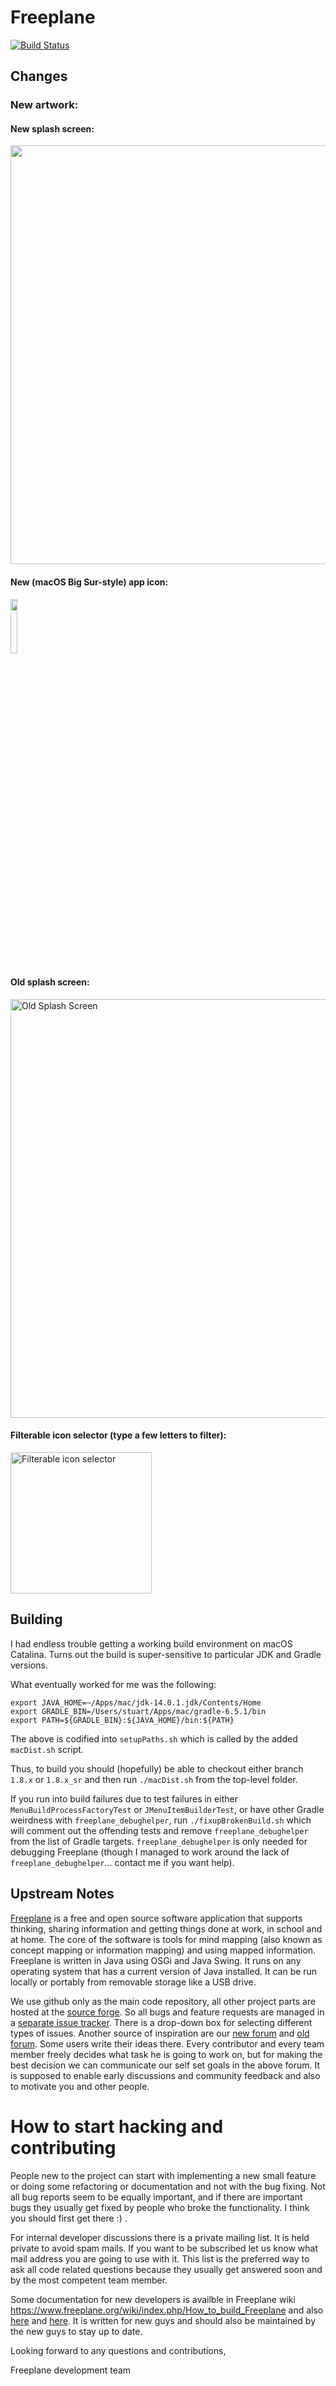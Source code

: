 Freeplane
=========

[![Build Status](https://api.travis-ci.org/freeplane/freeplane.svg?branch=1.6.x)](https://travis-ci.org/freeplane/freeplane)

## Changes
### New artwork:
#### New splash screen:
<img src="https://user-images.githubusercontent.com/3975572/99742908-7f13ba80-2aa2-11eb-8201-995dde96c551.png" width="670"></img> 

#### New (macOS Big Sur-style) app icon:

<img src="https://user-images.githubusercontent.com/3975572/99742937-93f04e00-2aa2-11eb-8d64-e9a419b722f8.png" width="15%"></img> 

#### Old splash screen:

<img width="670" alt="Old Splash Screen" src="https://user-images.githubusercontent.com/3975572/99743482-c3538a80-2aa3-11eb-85ce-c125b0232edc.png">

#### Filterable icon selector (type a few letters to filter):

<img width="226" alt="Filterable icon selector" src="https://user-images.githubusercontent.com/3975572/99743781-61dfeb80-2aa4-11eb-9c69-d089784fb8b9.png">


## Building
I had endless trouble getting a working build environment on macOS Catalina. Turns out the build is super-sensitive to particular JDK and Gradle versions. 

What eventually worked for me was the following:

```lang-shell
export JAVA_HOME=~/Apps/mac/jdk-14.0.1.jdk/Contents/Home
export GRADLE_BIN=/Users/stuart/Apps/mac/gradle-6.5.1/bin
export PATH=${GRADLE_BIN}:${JAVA_HOME}/bin:${PATH}
```

The above is codified into `setupPaths.sh` which is called by the added `macDist.sh` script.

Thus, to build you should (hopefully) be able to checkout either branch `1.8.x` or `1.8.x_sr` and then run `./macDist.sh` from the top-level folder.

If you run into build failures due to test failures in either `MenuBuildProcessFactoryTest` or `JMenuItemBuilderTest`, or have other Gradle weirdness with `freeplane_debughelper`, run `./fixupBrokenBuild.sh` which will comment out the offending tests and remove `freeplane_debughelper` from the list of Gradle targets. `freeplane_debughelper` is only needed for debugging Freeplane (though I managed to work around the lack of `freeplane_debughelper`... contact me if you want help).

## Upstream Notes
[Freeplane](http://freeplane.sourceforge.net) is a free and open source software application that supports thinking, sharing information and getting things done at work, in school and at home. The core of the software is tools for mind mapping (also known as concept mapping or information mapping) and using mapped information. Freeplane is written in Java using OSGi and Java Swing. It runs on any operating system that has a current version of Java installed. It can be run locally or portably from removable storage like a USB drive. 

We use github only as the main code repository, all other project parts are hosted at the [source forge](https://sourceforge.net/projects/freeplane/). So all bugs and feature requests are managed in a [separate issue tracker](https://sourceforge.net/p/freeplane/_list/tickets). There is a drop-down box for selecting different types of issues. Another source of inspiration are our [new forum](https://sourceforge.net/p/freeplane/discussion/758437/) and [old forum](https://sourceforge.net/p/freeplane/oldforum/). Some users write their ideas there. Every contributor and every team member freely decides what task he is going to work on, but for making the best decision we can communicate our self set goals in the above forum. It is supposed to enable early discussions and community feedback and also to motivate you and other people.

How to start hacking and contributing
=====================================

People new to the project can start with implementing a new small feature or doing some refactoring or documentation and not with the bug fixing. Not all bug reports seem to be equally important, and if there are important bugs they usually get fixed by people who broke the functionality. I think you should first get there :) . 

For internal developer discussions there is a private mailing list. It is held private to avoid spam mails. If you want to be subscribed let us know what mail address you are going to use with it. This list is the preferred way to ask all code related questions because they usually get answered soon and by the most competent team member.

Some documentation for new developers is availble in Freeplane wiki https://www.freeplane.org/wiki/index.php/How_to_build_Freeplane and also [here](https://www.freeplane.org/wiki/index.php/Category:Coding) and [here](https://www.freeplane.org/wiki/index.php/Category:Developer). It is written for new guys and should also be maintained by the new guys to stay up to date.

Looking forward to any questions and contributions,

Freeplane development team
